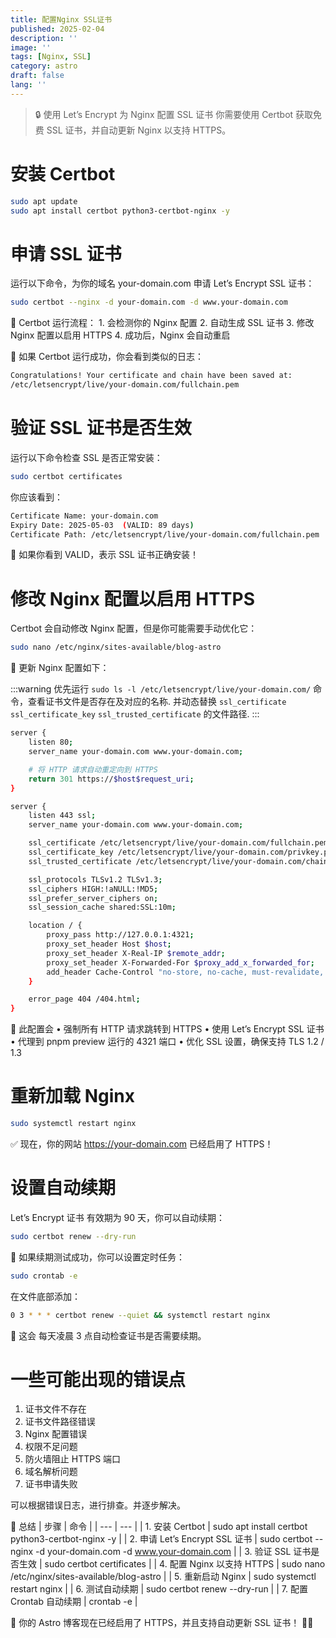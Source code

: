 ```yaml
---
title: 配置Nginx SSL证书
published: 2025-02-04
description: ''
image: ''
tags: [Nginx, SSL]
category: astro
draft: false 
lang: ''
---
```


> 🔒 使用 Let’s Encrypt 为 Nginx 配置 SSL 证书
> 你需要使用 Certbot 获取免费 SSL 证书，并自动更新 Nginx 以支持 HTTPS。

# 安装 Certbot

```bash
sudo apt update
sudo apt install certbot python3-certbot-nginx -y
```

# 申请 SSL 证书

运行以下命令，为你的域名 your-domain.com 申请 Let’s Encrypt SSL 证书：

```bash
sudo certbot --nginx -d your-domain.com -d www.your-domain.com
```

📌 Certbot 运行流程：
	1.	会检测你的 Nginx 配置
	2.	自动生成 SSL 证书
	3.	修改 Nginx 配置以启用 HTTPS
	4.	成功后，Nginx 会自动重启

🔹 如果 Certbot 运行成功，你会看到类似的日志：

```bash
Congratulations! Your certificate and chain have been saved at:
/etc/letsencrypt/live/your-domain.com/fullchain.pem
```

# 验证 SSL 证书是否生效

运行以下命令检查 SSL 是否正常安装：

```bash
sudo certbot certificates
```

你应该看到：

```bash
Certificate Name: your-domain.com
Expiry Date: 2025-05-03  (VALID: 89 days)
Certificate Path: /etc/letsencrypt/live/your-domain.com/fullchain.pem
```

🔹 如果你看到 VALID，表示 SSL 证书正确安装！

# 修改 Nginx 配置以启用 HTTPS

Certbot 会自动修改 Nginx 配置，但是你可能需要手动优化它：

```bash
sudo nano /etc/nginx/sites-available/blog-astro
```

📌 更新 Nginx 配置如下：

:::warning
  优先运行 `sudo ls -l /etc/letsencrypt/live/your-domain.com/` 命令，查看证书文件是否存在及对应的名称.
  并动态替换 `ssl_certificate` `ssl_certificate_key` `ssl_trusted_certificate` 的文件路径.
:::

```bash
server {
    listen 80;
    server_name your-domain.com www.your-domain.com;

    # 将 HTTP 请求自动重定向到 HTTPS
    return 301 https://$host$request_uri;
}

server {
    listen 443 ssl;
    server_name your-domain.com www.your-domain.com;

    ssl_certificate /etc/letsencrypt/live/your-domain.com/fullchain.pem;
    ssl_certificate_key /etc/letsencrypt/live/your-domain.com/privkey.pem;
    ssl_trusted_certificate /etc/letsencrypt/live/your-domain.com/chain.pem;

    ssl_protocols TLSv1.2 TLSv1.3;
    ssl_ciphers HIGH:!aNULL:!MD5;
    ssl_prefer_server_ciphers on;
    ssl_session_cache shared:SSL:10m;

    location / {
        proxy_pass http://127.0.0.1:4321;
        proxy_set_header Host $host;
        proxy_set_header X-Real-IP $remote_addr;
        proxy_set_header X-Forwarded-For $proxy_add_x_forwarded_for;
        add_header Cache-Control "no-store, no-cache, must-revalidate, proxy-revalidate";
    }

    error_page 404 /404.html;
}
```

🔹 此配置会
	•	强制所有 HTTP 请求跳转到 HTTPS
	•	使用 Let’s Encrypt SSL 证书
	•	代理到 pnpm preview 运行的 4321 端口
	•	优化 SSL 设置，确保支持 TLS 1.2 / 1.3

# 重新加载 Nginx

```bash
sudo systemctl restart nginx
```

✅ 现在，你的网站 https://your-domain.com 已经启用了 HTTPS！

# 设置自动续期

Let’s Encrypt 证书 有效期为 90 天，你可以自动续期：

```bash
sudo certbot renew --dry-run
```

📌 如果续期测试成功，你可以设置定时任务：

```bash
sudo crontab -e
```

在文件底部添加：

```bash
0 3 * * * certbot renew --quiet && systemctl restart nginx
```

🔹 这会 每天凌晨 3 点自动检查证书是否需要续期。

# 一些可能出现的错误点
1. 证书文件不存在
2. 证书文件路径错误
3. Nginx 配置错误
4. 权限不足问题
5. 防火墙阻止 HTTPS 端口
6. 域名解析问题
7. 证书申请失败

可以根据错误日志，进行排查。并逐步解决。


🎯 总结
| 步骤 | 命令 |
| --- | --- |
| 1. 安装 Certbot | sudo apt install certbot python3-certbot-nginx -y |
| 2. 申请 Let’s Encrypt SSL 证书 | sudo certbot --nginx -d your-domain.com -d www.your-domain.com |
| 3. 验证 SSL 证书是否生效 | sudo certbot certificates |
| 4. 配置 Nginx 以支持 HTTPS | sudo nano /etc/nginx/sites-available/blog-astro |
| 5. 重新启动 Nginx | sudo systemctl restart nginx |
| 6. 测试自动续期 | sudo certbot renew --dry-run |
| 7. 配置 Crontab 自动续期 | crontab -e |

🚀 你的 Astro 博客现在已经启用了 HTTPS，并且支持自动更新 SSL 证书！ 🎉🔥
